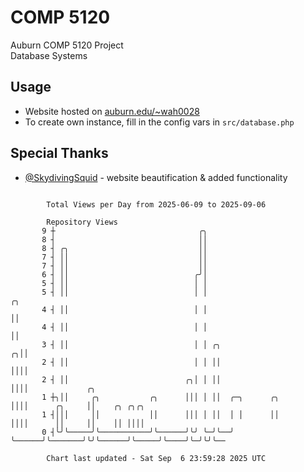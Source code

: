 # COMP 5120
Auburn COMP 5120 Project  
Database Systems

## Usage
- Website hosted on [auburn.edu/~wah0028](https://webhome.auburn.edu/~wah0028/)
- To create own instance, fill in the config vars in `src/database.php`

## Special Thanks
- [@SkydivingSquid](https://github.com/SkydivingSquid) - website beautification & added functionality

```

        Total Views per Day from 2025-06-09 to 2025-09-06

        Repository Views
       9 ┼                                ╭╮
       8 ┤                                ││
       8 ┤ ╭╮                             ││
       7 ┤ ││                             ││
       7 ┤ ││                             ││
       6 ┤ ││                            ╭╯│
       5 ┤ ││                            │ │
       5 ┤ ││                            │ │                         ╭╮
       4 ┤ ││                            │ │                         ││
       4 ┤ ││                            │ │                         ││
       3 ┤ ││                            │ │ ╭╮                    ╭╮││
       2 ┤ ││                            │ │ ││                    ││││
       2 ┤ ││                          ╭╮│ │ ││                    ││││             ╭╮
       1 ┼╮││     ╭╮           ╭╮      │││ │ ││  ╭─╮      ╭╮       ││││      ╭╮     ││    ╭╮ ╭╮╭╮
       1 ┤│││     ││           ││      │││ │ ││  │ │      ││       ││││      ││     ││    ││ ││││
       0 ┤╰╯╰─────╯╰───────────╯╰──────╯╰╯ ╰─╯╰──╯ ╰──────╯╰───────╯╰╯╰──────╯╰─────╯╰────╯╰─╯╰╯╰──

        Chart last updated - Sat Sep  6 23:59:28 2025 UTC
        
```

